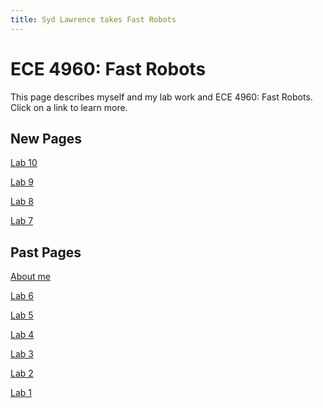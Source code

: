 ```yaml
---
title: Syd Lawrence takes Fast Robots
---
```

# ECE 4960: Fast Robots

This page describes myself and my lab work and ECE 4960: Fast Robots.
Click on a link to learn more.

## New Pages
[Lab 10](https://slawrence100.github.io/ece4960-fast-robots/lab10)

[Lab 9](https://slawrence100.github.io/ece4960-fast-robots/lab9)

[Lab 8](https://slawrence100.github.io/ece4960-fast-robots/lab8)

[Lab 7](https://slawrence100.github.io/ece4960-fast-robots/lab7)


## Past Pages

[About me](https://slawrence100.github.io/ece4960-fast-robots/about)

[Lab 6](https://slawrence100.github.io/ece4960-fast-robots/lab6)

[Lab 5](https://slawrence100.github.io/ece4960-fast-robots/lab5)

[Lab 4](https://slawrence100.github.io/ece4960-fast-robots/lab4)

[Lab 3](https://slawrence100.github.io/ece4960-fast-robots/lab3)

[Lab 2](https://slawrence100.github.io/ece4960-fast-robots/lab2)

[Lab 1](https://slawrence100.github.io/ece4960-fast-robots/lab1)

